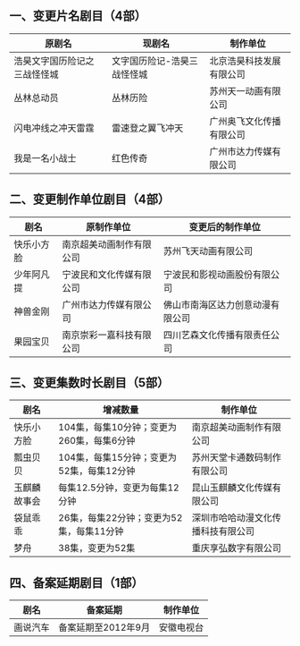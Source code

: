 ## 一、变更片名剧目（4部）
 原剧名 | 现剧名 | 制作单位 
---|---|---
 浩昊文字国历险记之三战怪怪城 | 文字国历险记-浩昊三战怪怪城 | 北京浩昊科技发展有限公司 
 丛林总动员 | 丛林历险 | 苏州天一动画有限公司 
 闪电冲线之冲天雷霆 | 雷速登之翼飞冲天 | 广州奥飞文化传播有限公司 
 我是一名小战士 | 红色传奇 | 广州市达力传媒有限公司 

## 二、变更制作单位剧目（4部）
 剧名 | 原制作单位 | 变更后的制作单位 
---|---|---
 快乐小方脸 | 南京超美动画制作有限公司 | 苏州飞天动画有限公司 
 少年阿凡提 | 宁波民和文化传媒有限公司 | 宁波民和影视动画股份有限公司 
 神兽金刚 | 广州市达力传媒有限公司 | 佛山市南海区达力创意动漫有限公司 
 果园宝贝 | 南京崇彩一嘉科技有限公司 | 四川艺森文化传播有限责任公司 

## 三、变更集数时长剧目（5部）
 剧名 | 增减数量 | 制作单位 
---|---|---
 快乐小方脸 | 104集，每集10分钟；变更为260集，每集6分钟 | 南京超美动画制作有限公司 
 瓢虫贝贝 | 104集，每集15分钟；变更为52集，每集12分钟 | 苏州天堂卡通数码制作有限公司 
 玉麒麟故事会 | 每集12.5分钟，变更为每集12分钟 | 昆山玉麒麟文化传媒有限公司 
 袋鼠乖乖 | 26集，每集22分钟；变更为52集，每集11分钟 | 深圳市哈哈动漫文化传播科技有限公司 
 梦舟 | 38集，变更为52集 | 重庆享弘数字有限公司 

## 四、备案延期剧目（1部）
 剧名 | 备案延期 | 制作单位 
---|---|---
 画说汽车 | 备案延期至2012年9月 | 安徽电视台 